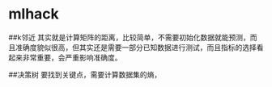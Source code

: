 mlhack
======

##k邻近
其实就是计算矩阵的距离，比较简单，不需要初始化数据就能预测，而且准确度貌似很高，但其实还是需要一部分已知数据进行测试，而且指标的选择看起来非常重要，会严重影响准确度。

##决策树
要找到关键点，需要计算数据集的熵，
